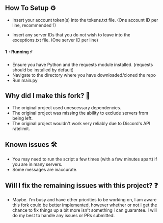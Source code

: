 ## How To Setup :gear:
  
- Insert your account token(s) into the tokens.txt file. (One account ID per line, recommended 1)

- Insert any server IDs that you do not wish to leave into the exceptions.txt file. (One server ID per line)

  
#### 1・Running :zap:

- Ensure you have Python and the requests module installed. (requests should be installed by default)
- Navigate to the directory where you have downloaded/cloned the repo
- Run main.py


## Why did I make this fork? 🤔

- The original project used unescessary dependencies.
- The original project was missing the ability to exclude servers from being left.
- The original project wouldn't work very reliably due to Discord's API ratelimit. 


## Known issues 🛠️

- You may need to run the script a few times (with a few minutes apart) if you are in many servers. 
- Some messages are inaccurate.

## Will I fix the remaining issues with this project? ❓

- Maybe. I'm busy and have other priorities to be working on, I am aware this fork could be better implemented, however whether or not I get the chance to fix things up a bit more isn't something I can guarantee. I will do my best to handle any issues or PRs submitted.
